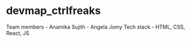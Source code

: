 # devmap_ctrlfreaks
Team members - Anamika Sujith 
             - Angela Jomy
Tech stack - HTML, CSS, React, JS
